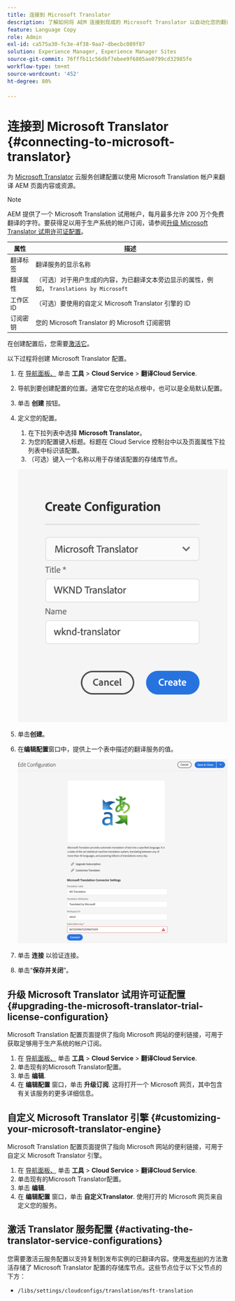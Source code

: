 ```yaml
---
title: 连接到 Microsoft Translator
description: 了解如何将 AEM 连接到现成的 Microsoft Translator 以自动化您的翻译工作流。
feature: Language Copy
role: Admin
exl-id: ca575a30-fc3e-4f38-9aa7-dbecbc089f87
solution: Experience Manager, Experience Manager Sites
source-git-commit: 76fffb11c56dbf7ebee9f6805ae0799cd32985fe
workflow-type: tm+mt
source-wordcount: '452'
ht-degree: 80%

---
```


# 连接到 Microsoft Translator {#connecting-to-microsoft-translator}

为 [Microsoft Translator](https://www.microsoft.com/en-us/translator/business/) 云服务创建配置以使用 Microsoft Translation 帐户来翻译 AEM 页面内容或资源。

>[!NOTE]
>
>AEM 提供了一个 Microsoft Translation 试用帐户，每月最多允许 200 万个免费翻译的字符。要获得足以用于生产系统的帐户订阅，请参阅[升级 Microsoft Translator 试用许可证配置](#upgrading-the-microsoft-translator-trial-license-configuration)。

| 属性 | 描述 |
|---|---|
| 翻译标签 | 翻译服务的显示名称 |
| 翻译属性 | （可选）对于用户生成的内容，为已翻译文本旁边显示的属性，例如， `Translations by Microsoft` |
| 工作区 ID | （可选）要使用的自定义 Microsoft Translator 引擎的 ID |
| 订阅密钥 | 您的 Microsoft Translator 的 Microsoft 订阅密钥 |

在创建配置后，您需要[激活它](#activating-the-translator-service-configurations)。

以下过程将创建 Microsoft Translator 配置。

1. 在 [导航面板、](/help/sites-authoring/basic-handling.md#first-steps) 单击 **工具** > **Cloud Service** > **翻译Cloud Service**.
1. 导航到要创建配置的位置。通常它在您的站点根中，也可以是全局默认配置。
1. 单击 **创建** 按钮。
1. 定义您的配置。
   1. 在下拉列表中选择 **Microsoft Translator**。
   1. 为您的配置键入标题。标题在 Cloud Service 控制台中以及页面属性下拉列表中标识该配置。
   1. （可选）键入一个名称以用于存储该配置的存储库节点。

   ![创建翻译配置](assets/create-translation-config.png)

1. 单击&#x200B;**创建**。
1. 在&#x200B;**编辑配置**&#x200B;窗口中，提供上一个表中描述的翻译服务的值。

   ![编辑翻译配置](assets/edit-translation-config.png)

1. 单击 **连接** 以验证连接。
1. 单击“**保存并关闭**”。

## 升级 Microsoft Translator 试用许可证配置 {#upgrading-the-microsoft-translator-trial-license-configuration}

Microsoft Translation 配置页面提供了指向 Microsoft 网站的便利链接，可用于获取足够用于生产系统的帐户订阅。

1. 在 [导航面板、](/help/sites-authoring/basic-handling.md#first-steps) 单击 **工具** > **Cloud Service** > **翻译Cloud Service**.
1. 单击现有的Microsoft Translator配置。
1. 单击 **编辑**.
1. 在 **编辑配置** 窗口，单击 **升级订阅**. 这将打开一个 Microsoft 网页，其中包含有关该服务的更多详细信息。

## 自定义 Microsoft Translator 引擎 {#customizing-your-microsoft-translator-engine}

Microsoft Translation 配置页面提供了指向 Microsoft 网站的便利链接，可用于自定义 Microsoft Translator 引擎。

1. 在 [导航面板、](/help/sites-authoring/basic-handling.md#first-steps) 单击 **工具** > **Cloud Service** > **翻译Cloud Service**.
1. 单击现有的Microsoft Translator配置。
1. 单击 **编辑**.
1. 在 **编辑配置** 窗口，单击 **自定义Translator**. 使用打开的 Microsoft 网页来自定义您的服务。

## 激活 Translator 服务配置 {#activating-the-translator-service-configurations}

您需要激活云服务配置以支持复制到发布实例的已翻译内容。使用[发布树](/help/sites-authoring/publishing-pages.md#publishing-and-unpublishing-a-tree)的方法激活存储了 Microsoft Translator 配置的存储库节点。这些节点位于以下父节点的下方：

* `/libs/settings/cloudconfigs/translation/msft-translation`
